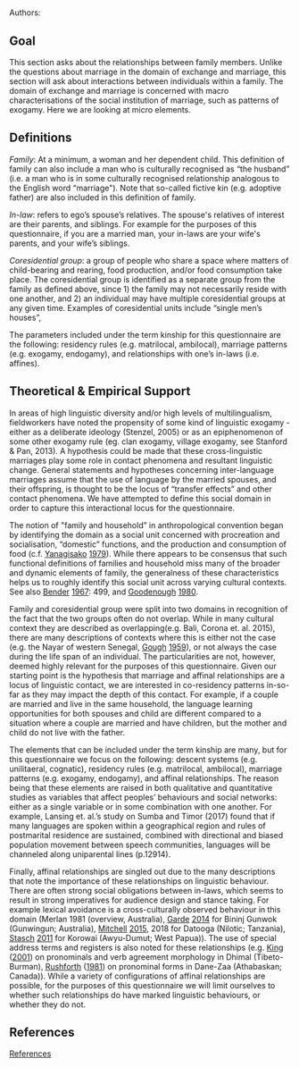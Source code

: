 # [](ContributionTable?__template__=property.md&property=name#cldf:DFK)

Authors: [](ContributionTable?__template__=property.md&property=contributor#cldf:DFK)


## Goal

This section asks about the relationships between family members. Unlike the questions about marriage in the domain of exchange and marriage, this section will ask about interactions between individuals within a family. The domain of exchange and marriage is concerned with macro characterisations of the social institution of marriage, such as patterns of exogamy. Here we are looking at micro elements.


## Definitions

_Family_: At a minimum, a woman and her dependent child. This definition of family can also include a man who is culturally recognised as “the husband” (i.e. a man who is in some culturally recognised relationship analogous to the English word “marriage"). Note that so-called fictive kin (e.g. adoptive father) are also included in this definition of family.

_In-law_: refers to ego’s spouse’s relatives. The spouse's relatives of interest are their parents, and siblings. For example for the purposes of this questionnaire, if you are a married man, your in-laws are your wife's parents, and your wife’s siblings.

_Coresidential group_: a group of people who share a space where matters of child-bearing and rearing, food production, and/or food consumption take place. The coresidential group is identified as a separate group from the family as defined above, since 1) the family may not necessarily reside with one another, and 2) an individual may have multiple coresidential groups at any given time. Examples of coresidential units include “single men’s houses”,

The parameters included under the term kinship for this questionnaire are the following: residency rules (e.g. matrilocal, ambilocal), marriage patterns (e.g. exogamy, endogamy), and relationships with one’s in-laws (i.e. affines).

## Theoretical & Empirical Support

In areas of high linguistic diversity and/or high levels of multilingualism, fieldworkers have noted the propensity of some kind of linguistic exogamy - either as a deliberate ideology (Stenzel, 2005) or as an epiphenomenon of some other exogamy rule (eg. clan exogamy, village exogamy, see Stanford & Pan, 2013). A hypothesis could be made that these cross-linguistic marriages play some role in contact phenomena and resultant linguistic change. General statements and hypotheses concerning inter-language marriages assume that the use of language by the married spouses, and their offspring, is thought to be the locus of “transfer effects” and other contact phenomena. We have attempted to define this social domain in order to capture this interactional locus for the questionnaire.

The notion of "family and household” in anthropological convention began by identifying the domain as a social unit concerned with procreation and socialisation, “domestic” functions, and the production and consumption of food (c.f. [Yanagisako](sources.bib?ref&with_internal_ref_link&keep_label#cldf:Yanagisako1979) [1979](sources.bib?ref&with_internal_ref_link&keep_label#cldf:Yanagisako1979)). While there appears to be consensus that such functional definitions of families and household miss many of the broader and dynamic elements of family, the generalness of these characteristics helps us to roughly identify this social unit across varying cultural contexts. See also [Bender](sources.bib?ref&with_internal_ref_link&keep_label#cldf:Bender1967) [1967](sources.bib?ref&with_internal_ref_link&keep_label#cldf:Bender1967): 499, and [Goodenough](sources.bib?ref&with_internal_ref_link&keep_label#cldf:Goodenough1980) [1980](sources.bib?ref&with_internal_ref_link&keep_label#cldf:Goodenough1980).

Family and coresidential group were split into two domains in recognition of the fact that the two groups often do not overlap. While in many cultural context they are described as overlapping(e.g. Bali, Corona et. al. 2015), there are many descriptions of contexts where this is either not the case (e.g. the Nayar of western Senegal, [Gough](sources.bib?ref&with_internal_ref_link&keep_label#cldf:Gough1959) [1959](sources.bib?ref&with_internal_ref_link&keep_label#cldf:Gough1959)), or not always the case during the life span of an individual. The particularities are not, however, deemed highly relevant for the purposes of this questionnaire. Given our starting point is the hypothesis that marriage and affinal relationships are a locus of linguistic contact, we are interested in co-residency patterns in-so-far as they may impact the depth of this contact. For example, if a couple are married and live in the same household, the language learning opportunities for both spouses and child are different compared to a situation where a couple are married and have children, but the mother and child do not live with the father.

The elements that can be included under the term kinship are many, but for this questionnaire we focus on the following: descent systems (e.g. unilitaeral, cognatic), residency rules (e.g. matrilocal, ambilocal), marriage patterns (e.g. exogamy, endogamy), and affinal relationships. The reason being that these elements are raised in both qualitative and quantitative studies as variables that affect peoples’ behaviours and social networks: either as a single variable or in some combination with one another. For example, Lansing et. al.’s study on Sumba and Timor (2017) found that if many languages are spoken within a geographical region and rules of postmarital residence are sustained, combined with directional and biased population movement between speech communities, languages will be channeled along uniparental lines (p.12914).

Finally, affinal relationships are singled out due to the many descriptions that note the importance of these relationships on linguistic behaviour. There are often strong social obligations between in-laws, which seems to result in strong imperatives for audience design and stance taking. For example lexical avoidance is a cross-culturally observed behaviour in this domain (Merlan 1981 (overview, Australia), [Garde](sources.bib?ref&with_internal_ref_link&keep_label#cldf:Garde2014) [2014](sources.bib?ref&with_internal_ref_link&keep_label#cldf:Garde2014) for Bininj Gunwok (Gunwingun; Australia), [Mitchell](sources.bib?ref&with_internal_ref_link&keep_label#cldf:Mitchell2015) [2015](sources.bib?ref&with_internal_ref_link&keep_label#cldf:Mitchell2015), 2018 for Datooga (Nilotic; Tanzania), [Stasch](sources.bib?ref&with_internal_ref_link&keep_label#cldf:Stasch2011) [2011](sources.bib?ref&with_internal_ref_link&keep_label#cldf:Stasch2011) for Korowai (Awyu-Dumut; West Papua)). The use of special address terms and registers is also noted for these relationships (e.g. [King](sources.bib?ref&with_internal_ref_link&keep_label#cldf:King2001) ([2001](sources.bib?ref&with_internal_ref_link&keep_label#cldf:King2001)) on pronominals and verb agreement morphology in Dhimal (Tibeto-Burman), [Rushforth](sources.bib?ref&with_internal_ref_link&keep_label#cldf:Rushforth1981) ([1981](sources.bib?ref&with_internal_ref_link&keep_label#cldf:Rushforth1981)) on pronominal forms in Dane-Zaa (Athabaskan; Canada)). While a variety of configurations of affinal relationships are possible, for the purposes of this questionnaire we will limit ourselves to whether such relationships do have marked linguistic behaviours, or whether they do not.

## References

[References](Source?cited_only&with_link#cldf:__all__)